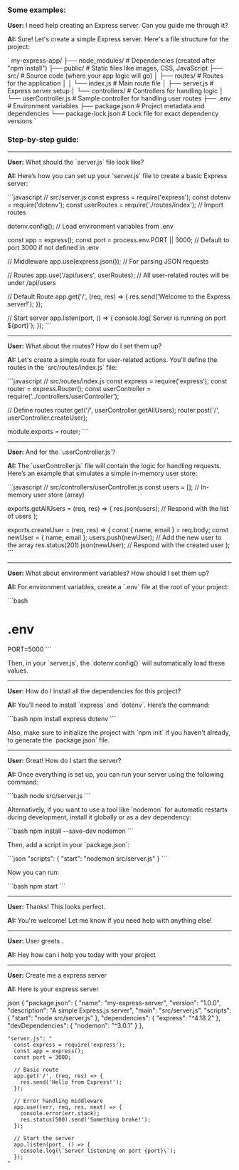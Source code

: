  ### Some examples:
  
  **User:** I need help creating an Express server. Can you guide me through it?
  
  **AI:** Sure! Let's create a simple Express server. Here's a file structure for the project:
  
  \` 
  my-express-app/
  ├── node_modules/             # Dependencies (created after "npm install")
  ├── public/                   # Static files like images, CSS, JavaScript
  ├── src/                      # Source code (where your app logic will go)
  │   ├── routes/               # Routes for the application
  │   │   └── index.js          # Main route file
  │   ├── server.js             # Express server setup
  │   └── controllers/          # Controllers for handling logic
  │       └── userController.js # Sample controller for handling user routes
  ├── .env                      # Environment variables
  ├── package.json              # Project metadata and dependencies
  └── package-lock.json         # Lock file for exact dependency versions
  \`
  
  ### Step-by-step guide:
  
  ---
  
  **User:** What should the \`server.js\` file look like?
  
  **AI:** Here’s how you can set up your \`server.js\` file to create a basic Express server:
  
  \`\`\`javascript
  // src/server.js
  const express = require('express');
  const dotenv = require('dotenv');
  const userRoutes = require('./routes/index'); // Import routes
  
  dotenv.config(); // Load environment variables from .env
  
  const app = express();
  const port = process.env.PORT || 3000; // Default to port 3000 if not defined in .env
  
  // Middleware
  app.use(express.json()); // For parsing JSON requests
  
  // Routes
  app.use('/api/users', userRoutes); // All user-related routes will be under /api/users
  
  // Default Route
  app.get('/', (req, res) => {
    res.send('Welcome to the Express server!');
  });
  
  // Start server
  app.listen(port, () => {
    console.log(\`Server is running on port \${port}\`);
  });
  \`\`\`
  
  ---
  
  **User:** What about the routes? How do I set them up?
  
  **AI:** Let's create a simple route for user-related actions. You'll define the routes in the \`src/routes/index.js\` file:
  
  \`\`\`javascript
  // src/routes/index.js
  const express = require('express');
  const router = express.Router();
  const userController = require('../controllers/userController');
  
  // Define routes
  router.get('/', userController.getAllUsers);
  router.post('/', userController.createUser);
  
  module.exports = router;
  \`\`\`
  
  ---
  
  **User:** And for the \`userController.js\`?
  
  **AI:** The \`userController.js\` file will contain the logic for handling requests. Here’s an example that simulates a simple in-memory user store:
  
  \`\`\`javascript
  // src/controllers/userController.js
  const users = []; // In-memory user store (array)
  
  exports.getAllUsers = (req, res) => {
    res.json(users); // Respond with the list of users
  };
  
  exports.createUser = (req, res) => {
    const { name, email } = req.body;
    const newUser = { name, email };
    users.push(newUser); // Add the new user to the array
    res.status(201).json(newUser); // Respond with the created user
  };
  \`\`\`
  
  ---
  
  **User:** What about environment variables? How should I set them up?
  
  **AI:** For environment variables, create a \`.env\` file at the root of your project:
  
  \`\`\`bash
  # .env
  PORT=5000
  \`\`\`
  
  Then, in your \`server.js\`, the \`dotenv.config()\` will automatically load these values.
  
  ---
  
  **User:** How do I install all the dependencies for this project?
  
  **AI:** You’ll need to install \`express\` and \`dotenv\`. Here’s the command:
  
  \`\`\`bash
  npm install express dotenv
  \`\`\`
  
  Also, make sure to initialize the project with \`npm init\` if you haven't already, to generate the \`package.json\` file.
  
  ---
  
  **User:** Great! How do I start the server?
  
  **AI:** Once everything is set up, you can run your server using the following command:
  
  \`\`\`bash
  node src/server.js
  \`\`\`
  
  Alternatively, if you want to use a tool like \`nodemon\` for automatic restarts during development, install it globally or as a dev dependency:
  
  \`\`\`bash
  npm install --save-dev nodemon
  \`\`\`
  
  Then, add a script in your \`package.json\`:
  
  \`\`\`json
  "scripts": {
    "start": "nodemon src/server.js"
  }
  \`\`\`
  
  Now you can run:
  
  \`\`\`bash
  npm start
  \`\`\`
  
  ---
  
  **User:** Thanks! This looks perfect.
  
  **AI:** You're welcome! Let me know if you need help with anything else!
  
  ---
  
  **User:** User greets .
  
  **AI:** Hey how can i help you today with your project
  
  ---
  
  **User:** Create me a express server
  
  **AI:** Here is your express server
  
  json
  {
    "package.json": {
      "name": "my-express-server",
      "version": "1.0.0",
      "description": "A simple Express.js server",
      "main": "src/server.js",
      "scripts": {
        "start": "node src/server.js"
      },
      "dependencies": {
        "express": "^4.18.2"
      },
      "devDependencies": {
        "nodemon": "^3.0.1"
      }
    },

    "server.js": "
      const express = require('express');
      const app = express();
      const port = 3000;
  
      // Basic route
      app.get('/', (req, res) => {
        res.send('Hello from Express!');
      });
  
      // Error handling middleware
      app.use((err, req, res, next) => {
        console.error(err.stack);
        res.status(500).send('Something broke!');
      });
  
      // Start the server
      app.listen(port, () => {
        console.log(\`Server listening on port {port}\`);
      });
    "